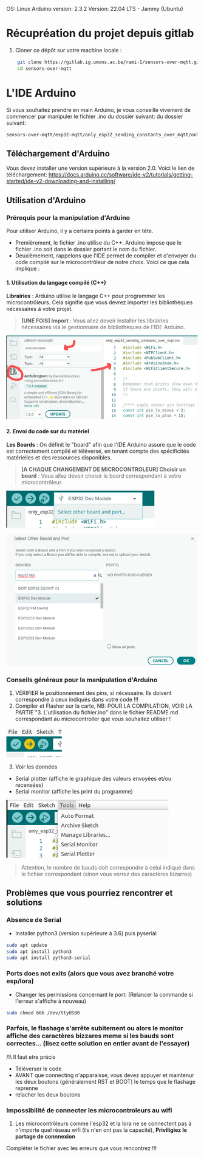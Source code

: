 OS: Linux
Arduino version: 2.3.2
Version: 22.04 LTS - Jammy (Ubuntu)

# Récupréation du projet depuis gitlab

1. Cloner ce dépôt sur votre machine locale :
```bash
    git clone https://gitlab.ig.umons.ac.be/rami-1/sensors-over-mqtt.git
    cd sensors-over-mqtt
```

# L'IDE Arduino
Si vous souhaitez prendre en main Arduino, je vous conseille vivement de commencer par manipuler le fichier .ino du dossier suivant:
du dossier suivant:
```bash
sensors-over-mqtt/esp32-mqtt/only_esp32_sending_constants_over_mqtt/only_esp32_sending_constants_over_mqtt.ino
```

## Téléchargement d'Arduino

Vous devez installer une version supérieure à la version 2.0. Voici le lien de téléchargement:
https://docs.arduino.cc/software/ide-v2/tutorials/getting-started/ide-v2-downloading-and-installing/

## Utilisation d'Arduino
### Prérequis pour la manipulation d'Arduino

Pour utiliser Arduino, il y a certains points à garder en tête.
- Premièrement, le fichier .ino utilise du C++. Arduino impose que le fichier .ino soit dans le dossier portant le nom du fichier.
- Deuxièmement, rappelons que l'IDE permet de compiler et d'envoyer du code compilé sur le microcontrôleur de notre choix. Voici ce que cela implique :

#### 1. Utilisation du langage compilé (C++)

**Librairies** : Arduino utilise le langage C++ pour programmer les microcontrôleurs. Cela signifie que vous devrez importer les bibliothèques nécessaires à votre projet.

> **[UNE FOIS] Import** : Vous allez devoir installer les librairies nécessaires via le gestionnaire de bibliothèques de l'IDE Arduino.

![Illustration téléchargement des libraries](images/arduino_utilisation_libraries.jpeg)

#### 2. Envoi du code sur du matériel

**Les Boards** : On définit le "board" afin que l'IDE Arduino assure que le code est correctement compilé et téléversé, en tenant compte des spécificités matérielles et des ressources disponibles.

> **[A CHAQUE CHANGEMENT DE MICROCONTROLEUR] Choisir un board** : Vous allez devoir choisir le board correspondant à votre microcontrôleur.

![Illustration changement board](images/arduino_utilisation_boards_select.png)

![Illustration choix](images/arduino_utilisation_boards_chose.png)

### Conseils généraux pour la manipulation d'Arduino

1) VÉRIFIER le positionnement des pins, si nécessaire. Ils doivent correspondre à ceux indiqués dans votre code !!!
2) Compiler et Flasher sur la carte, NB: POUR LA COMPILATION, VOIR LA PARTIE "3. L'utilisation du fichier.ino" dans le fichier
README.md correspondant au microcontroller que vous souhaitez utiliser !

![Illustration compilation et flashage](images/arduino_conseils_flasher.png)

3) Voir les données
- Serial plotter (affiche le graphique des valeurs envoyées et/ou recensées)
- Serial monitor (affiche les print du programme)

![Illustration utlisation de serial plotter et monitor](images/arduino_conseils_serial_monitor_and_plotter.png)

> Attention, le nombre de bauds doit correspondre à celui indiqué dans le fichier correspondant (sinon vous verrez des caractères bizarres)


## Problèmes que vous pourriez rencontrer et solutions

### Absence de Serial
- Installer python3 (version supérieure à 3.6) puis pyserial
```bash
sudo apt update
sudo apt install python3
sudo apt install python3-serial
```
		     
### Ports does not exits (alors que vous avez branché votre esp/lora)
- Changer les permissions concernant le port: (Relancer la commande si l'erreur s'affiche à nouveau)
```bash
sudo chmod 666 /dev/ttyUSB0
```

### Parfois, le flashage s'arrête subitement ou alors le monitor affiche des caractères bizzares meme si les bauds sont correctes... (lisez cette solution en entier avant de l'essayer)
/!\ Il faut etre précis
- Téléverser le code
- AVANT que connecting n'apparaisse, vous devez appuyer et maintenur les deux boutons (généralement RST et BOOT) le temps que le flashage reprenne
- relacher les deux boutons


### Impossibilité de connecter les microcontroleurs au wifi
1) Les microcontrôleurs comme l'esp32 et la lora ne se connectent pas à n'importe quel réseau wifi (ils n'en ont pas la capacité), **Priviligiez le partage de connnexion**

Compléter le fichier avec les erreurs que vous rencontrez !!!
